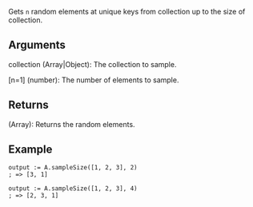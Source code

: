 Gets `n` random elements at unique keys from collection up to the size of collection.


## Arguments
collection (Array|Object): The collection to sample.

[n=1] (number): The number of elements to sample.


## Returns
(Array): Returns the random elements.


## Example
```autohotkey
output := A.sampleSize([1, 2, 3], 2)
; => [3, 1]

output := A.sampleSize([1, 2, 3], 4)
; => [2, 3, 1]
```
